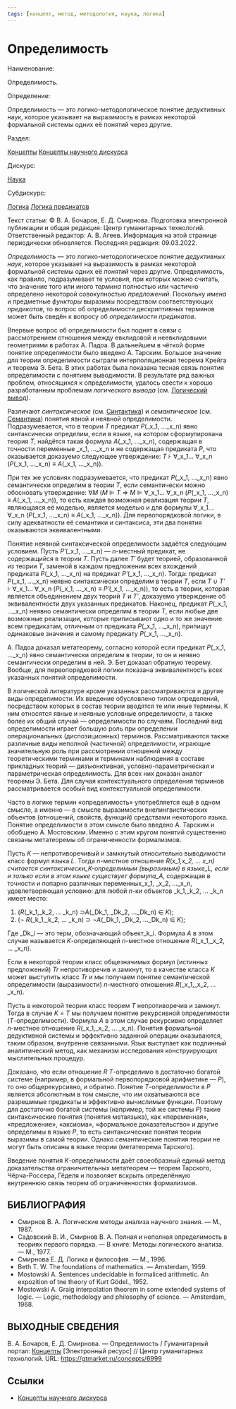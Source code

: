 ```yaml
---
tags: [концепт, метод, методология, наука, логика]
---
```

# Определимость

Наименование:

Определимость.

Определение:

Определимость — это логико-методологическое понятие дедуктивных наук, которое указывает на выразимость в рамках некоторой формальной системы одних её понятий через другие.

Раздел:

[Концепты](https://gtmarket.ru/concepts/)  [Концепты научного дискурса](https://gtmarket.ru/concepts/scientific-concepts)

Дискурс:

[Наука](https://gtmarket.ru/concepts/6860)

Субдискурс:

[Логика](https://gtmarket.ru/concepts/6892) [Логика предикатов](https://gtmarket.ru/concepts/6898)

Текст статьи: © В. А. Бочаров, Ε. Д. Смирнова. Подготовка электронной публикации и общая редакция: Центр гуманитарных технологий. Ответственный редактор: А. В. Агеев. Информация на этой странице периодически обновляется. Последняя редакция: 09.03.2022.

_Определимость_ — это логико-методологическое понятие _дедуктивных наук_, которое указывает на выразимость в рамках некоторой формальной системы одних её _понятий_ через другие. Определимость, как правило, подразумевает те условия, при которых можно считать, что значение того или иного _термина_ полностью или частично определено некоторой совокупностью _предложений_. Поскольку _имена_ и предметные _функторы_ выразимы посредством соответствующих _предикатов_, то вопрос об определимости дескриптивных терминов может быть сведён к вопросу об _определимости предикатов_.

Впервые вопрос об определимости был поднят в связи с рассмотрением отношения между евклидовой и неевклидовыми геометриями в работах А. Падоа. В дальнейшем в чёткой форме понятие определимости было введено А. Тарским. Большое значение для теории определимости сыграли интерполяционная теорема Крейга и теорема Э. Бета. В этих работах была показана тесная связь понятия определимости с понятием выводимости. В результате ряд важных проблем, относящихся к определимости, удалось свести к хорошо разработанным проблемам _логического вывода_ (см. [Логический вывод](https://gtmarket.ru/concepts/6918)).

Различают _синтаксическое_ (см. [Синтактика](https://gtmarket.ru/concepts/6934)) и _семантическое_ (см. [Семантика](https://gtmarket.ru/concepts/6933)) понятия явной и неявной определимости. Подразумевается, что в теории _T_ предикат _P_(_x_1, …_x_n) явно синтаксически определим, если в языке, на котором сформулирована теория _T_, найдётся такая формула _A_(_x_1, …_x_n), содержащая в точности переменные _x_1, …_x_n и не содержащая предиката _P_, что оказывается доказуемо следующее утверждение: _T_ ⊦ ∀_x_1… ∀_x_n (_P_(_x_1, …_x_n) ≡ _A_(_x_1, …_x_n)).

При тех же условиях подразумевается, что предикат _P_(_x_1, …_x_n) явно семантически определим в теории _T_, если семантически можно обосновать утверждение: ∀_M_ (_M_ ⊫ _T_ ⇒ _M_ ⊫ ∀_x_1… ∀_x_n (_P_(_x_1, …_x_n) ≡ _A_(_x_1, …_x_n)), то есть каждая возможная реализация теории _T_, являющаяся её моделью, является моделью и для формулы ∀_x_1… ∀_x_n (_P_(_x_1, …_x_n) ≡ _A_(_x_1, …_x_n)). Для первопорядковой логики, в силу адекватности её семантики и синтаксиса, эти два понятия оказываются эквивалентными.

Понятие неявной синтаксической определимости задаётся следующим условием. Пусть _Pʹ_(_x_1, …_x_n) — _n_-местный предикат, не содержащийся в теории _T_. Пусть далее _Tʹ_ будет теорией, образованной из теории _T_, заменой в каждом предложении всех вхождений предиката _P_(_x_1, …_x_n) на предикат _Pʹ_(_x_1, …_x_n). Тогда: предикат _P_(_x_1, …_x_n) неявно синтаксически определим в теории _T_, если _T_ ∪ _Tʹ_ ⊦ ∀_x_1… ∀_x_n (_P_(_x_1, …_x_n) ≡ _Рʹ_(_x_1, …_x_n)), то есть в теории, которая является объединением двух теорий _T_ и _Tʹ_, доказуемо утверждение об эквивалентности двух указанных предикатов. Наконец, предикат _P_(_x_1, …_x_n) неявно семантически определим в теории _T_, если любые две возможные реализации, которые приписывают одно и то же значение всем предикатам, отличным от предиката _P_(_x_1, …_x_n), припишут одинаковые значения и самому предикату _P_(_x_1, …_x_n).

А. Падоа доказал метатеорему, согласно которой если предикат _P_(_x_1, …_x_n) явно семантически определим в теории, то он и неявно семантически определим в ней. Э. Бет доказал обратную теорему. Вообще, для первопорядковой логики показана эквивалентность всех указанных понятий определимости.

В логической литературе кроме указанных рассматриваются и другие виды определимости. Их введение обусловлено типом определений, посредством которых в состав теории вводятся те или иные термины. К ним относятся явные и неявные условные определимости, а также более их общий случай — определимости по случаям. Последний вид определимости играет большую роль при определении операциональных (диспозиционных) терминов. Рассматриваются также различные виды неполной (частичной) определимости, играющие значительную роль при рассмотрении отношений между теоретическими терминами и терминами наблюдения в составе прикладных теорий — дизъюнктивная, условно-параметрическая и параметрическая определимость. Для всех них доказан аналог теоремы Э. Бета. Для случая контекстуального определения терминов рассматривается особый вид контекстуальной определимости.

Часто в логике термин «определимость» употребляется ещё в одном смысле, а именно — в смысле выразимости внелингвистических объектов (отношений, свойств, функций) средствами некоторого языка. Понятие определимости в этом смысле было введено А. Тарским и обобщено А. Мостовским. Именно с этим кругом понятий существенно связаны метатеоремы об ограниченности формализмов.

Пусть _K_ — непротиворечивый и замкнутый относительно выводимости класс формул языка _L_. Тогда _n_-местное отношение _R_(_x_1,_x_2, … _x_n) считается синтаксически_K_-определимым (выразимым) в языке_L_, если и только если в этом языке существует формула_A_, содержащая в точности и попарно различных переменных_x_1, _x_2, …_x_n, удовлетворяющая условию: для любой _n_-ки объектов _k_1,_k_2, … _k_n имеет место:

1. (_R_(_k_1,_k_2, … _k_n) ⊃_A_(_Dk_1, _Dk_2, …_Dk_n) ∈ _K_);
2. (¬ _R_(_k_1,_k_2, … _k_n) ⊃ ¬_A_(_Dk_1, _Dk_2, …_Dk_n) ∈ _K_);

Где _Dk_i — это терм, обозначающий объект_k_i. Формула _A_ в этом случае называется _K_-определяющей _n_-местное отношение _R_(_x_1,_x_2, … _x_n).

Если в некоторой теории класс общезначимых формул (истинных предложений) _Tr_ непротиворечив и замкнут, то в качестве класса _K_ может выступить класс _Tr_ и мы получаем понятие семантической определимости (выразимости) _n_-местного отношения _R_(_x_1,_x_2, … _x_n).

Пусть в некоторой теории класс теорем _T_ непротиворечив и замкнут. Тогда в случае _K_ = _T_ мы получаем понятие рекурсивной определимости (_T_-определимости). Формула _A_ в этом случае рекурсивно определяет _n_-местное отношение _R_(_x_1,_x_2, … _x_n). Понятия формальной дедуктивной системы и эффективно заданной операции оказываются, таким образом, внутренне связанными. Язык выступает как подлинный аналитический метод, как механизм исследования конструирующих мыслительных процедур.

Доказано, что если отношение _R_ _T_-определимо в достаточно богатой системе (например, в формальной первопорядковой арифметике — _P_), то оно общерекурсивно, и обратно. Понятие _T_-определимости в _P_ является абсолютным в том смысле, что им охватываются все разрешимые предикаты и эффективно вычислимые функции. Поэтому для достаточно богатой системы (например, той же системы _P_) такие синтаксические понятия (понятия метаязыка), как «переменная», «предложение», «аксиома», «формальное доказательство» и другие определимы в языке _P_, то есть синтаксические понятия теории выразимы в самой теории. Однако семантические понятия теории не могут быть описаны в языке теории (метатеорема Тарского).

Введение понятия _K_-определимости даёт своеобразный единый метод доказательства ограничительных метатеорем — теорем Тарского, Чёрча-Россера, Гёделя и позволяет вскрыть определённую внутреннюю связь теорем об ограниченностях формализмов.

## БИБЛИОГРАФИЯ

- Смирнов В. А. Логические методы анализа научного знания. — М., 1987.
- Садовский В. И., Смирнов В. А. Полная и неполная определимость в теориях первого порядка. — В книге: Методы логического анализа. — М., 1977.
- Смирнова Е. Д. Логика и философия. — М., 1996.
- Beth Т. W. The foundations of mathematics. — Amsterdam, 1959.
- Mostowski A. Sentences undecidable in formaliced arithmetic. An expozition of tne theory of Kurt Gödel., 1952.
- Mostowski A. Graig interpolation theorem in some extended systems of logic. — Logic, methodology and philosophy of science. — Amsterdam, 1968.

## ВЫХОДНЫЕ СВЕДЕНИЯ

В. А. Бочаров, Ε. Д. Смирнова. — Определимость / Гуманитарный портал: [Концепты](https://gtmarket.ru/concepts/) [Электронный ресурс] // Центр гуманитарных технологий. URL: <https://gtmarket.ru/concepts/6999>

## Ссылки

- [Концепты научного дискурса](Концепты%20научного%20дискурса.md)
